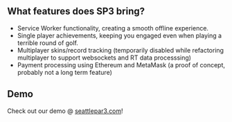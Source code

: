 ## What features does SP3 bring?

- Service Worker functionality, creating a smooth offline experience.
- Single player achievements, keeping you engaged even when playing a terrible round of golf.
- Multiplayer skins/record tracking (temporarily disabled while refactoring multiplayer to support websockets and RT data processsing)
- Payment processing using Ethereum and MetaMask (a proof of concept, probably not a long term feature)

## Demo

Check out our demo @ [seattlepar3.com](https://seattlepar3.com)!
